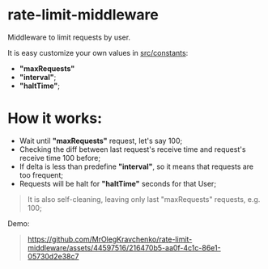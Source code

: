 # rate-limit-middleware
Middleware to limit requests by user.


It is easy customize your own values in [src/constants](./src/constants/index.ts):
- <strong>"maxRequests"</strong>
- <strong>"interval"</strong>;
- <strong>"haltTime"</strong>;

# How it works:
- Wait until <strong>"maxRequests"</strong> request, let's say 100;
- Checking the diff between last request's receive time and request's receive time 100 before;
- If delta is less than predefine <strong>"interval"</strong>, so it means that requests are too frequent;
- Requests will be halt for <strong>"haltTime"</strong> seconds for that User;


> It is also self-cleaning, leaving only last "maxRequests" requests, e.g. 100;

Demo:
> https://github.com/MrOlegKravchenko/rate-limit-middleware/assets/44597516/216470b5-aa0f-4c1c-86e1-05730d2e38c7
